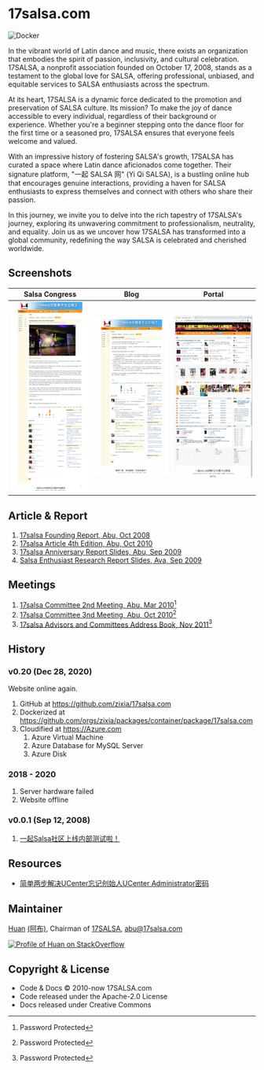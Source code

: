 # 17salsa.com

![Docker](https://github.com/zixia/17salsa.com/workflows/Docker/badge.svg)

In the vibrant world of Latin dance and music, there exists an organization that embodies the spirit of passion, inclusivity, and cultural celebration. 17SALSA, a nonprofit association founded on October 17, 2008, stands as a testament to the global love for SALSA, offering professional, unbiased, and equitable services to SALSA enthusiasts across the spectrum.

At its heart, 17SALSA is a dynamic force dedicated to the promotion and preservation of SALSA culture. Its mission? To make the joy of dance accessible to every individual, regardless of their background or experience. Whether you're a beginner stepping onto the dance floor for the first time or a seasoned pro, 17SALSA ensures that everyone feels welcome and valued.

With an impressive history of fostering SALSA's growth, 17SALSA has curated a space where Latin dance aficionados come together. Their signature platform, "一起 SALSA 网" (Yi Qi SALSA), is a bustling online hub that encourages genuine interactions, providing a haven for SALSA enthusiasts to express themselves and connect with others who share their passion.

In this journey, we invite you to delve into the rich tapestry of 17SALSA's journey, exploring its unwavering commitment to professionalism, neutrality, and equality. Join us as we uncover how 17SALSA has transformed into a global community, redefining the way SALSA is celebrated and cherished worldwide.

## Screenshots

| Salsa Congress | Blog | Portal |
| --- | --- | --- |
| ![Hong Kong Salsa Congress - 17SALSA.com](docs/images/hongkong-salsa-festival-2012-17salsa-speech.webp) | ![Hong Kong Salsa Congress - 17SALSA.com](docs/images/17salsa-online-2008-09-12.webp) | ![17SALSA.com](docs/images/17salsa-website.webp) |

## Article & Report

1. [17salsa Founding Report, Abu, Oct 2008]()
1. [17salsa Article 4th Edition, Abu, Oct 2010]()
1. [17salsa Anniversary Report Slides, Abu, Sep 2009]()
1. [Salsa Enthusiast Research Report Slides, Ava, Sep 2009]()

## Meetings

1. [17salsa Committee 2nd Meeting, Abu, Mar 2010]()[^1]
1. [17salsa Committee 3nd Meeting, Abu, Oct 2010]()[^1]
1. [17salsa Advisors and Committees Address Book, Nov 2011]()[^1]

[^1]: Password Protected

## History

### v0.20 (Dec 28, 2020)

Website online again.

1. GitHub at <https://github.com/zixia/17salsa.com>
1. Dockerized at <https://github.com/orgs/zixia/packages/container/package/17salsa.com>
1. Cloudified at <https://Azure.com>
    1. Azure Virtual Machine
    1. Azure Database for MySQL Server
    1. Azure Disk

### 2018 - 2020

1. Server hardware failed
1. Website offline

### v0.0.1 (Sep 12, 2008)

1. [一起Salsa社区上线内部测试啦！](https://17salsa.com/home/space-1-do-blog-id-1.html)

## Resources

- [简单两步解决UCenter忘记创始人UCenter Administrator密码](https://blog.csdn.net/wwppp987/article/details/96651185)

## Maintainer

[Huan](https://github.com/huan) [(阿布)](https://abu.17salsa.com), Chairman of [17SALSA](https://www.17salsa.com), <abu@17salsa.com>

[![Profile of Huan on StackOverflow](https://stackoverflow.com/users/flair/1123955.png)](https://stackoverflow.com/users/1123955/huan)

## Copyright & License

- Code & Docs © 2010-now 17SALSA.com
- Code released under the Apache-2.0 License
- Docs released under Creative Commons
